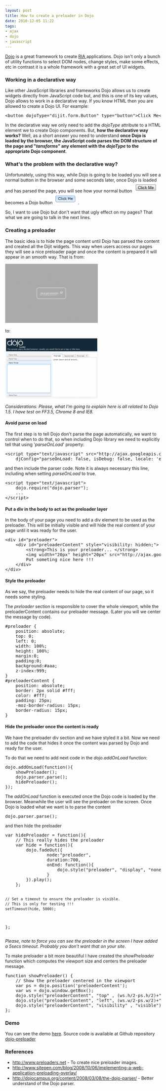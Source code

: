 ```yaml
---
layout: post
title: How to create a preloader in Dojo
date: 2010-12-05 11:22
tags:
- ajax
- dojo
- javascript
---
```

<a href="http://www.dojotoolkit.org/">Dojo</a> is a great framework to create <a href="http://en.wikipedia.org/wiki/Rich_Internet_application">RIA </a>applications. Dojo isn't only a bunch of utility functions to select DOM nodes, change styles, make some effects, etc in contrast it is a whole framework with a great set of UI widgets.

<h3>Working in a declarative way</h3>
<p>Like other JavaScript libraries and frameworks Dojo allows us to create widgets directly from JavaScript code but, and this is one of its key values, Dojo allows to work in a declarative way. If you know HTML then you are allowed to create a Dojo UI. For example:</p>
<pre class="brush:xml">&lt;button dojoType="dijit.form.Button" type="button"&gt;Click Me&lt;/button&gt;</pre>
<p>In the declarative way we only need to add the <em>dojoType</em> attribute to a HTML element we to create Dojo components. But, <strong>how the declarative way works?</strong> Well, as a short answer you need to understand <strong>once Dojo is loaded by the browser, the JavaScript code parses the DOM structure of the page and "<em>tansforms</em>" any element with the <em>dojoType </em>to the appropriate Dojo component</strong>.</p>
<h3>What's the problem with the declarative way?</h3>
<p>Unfortunately, using this way, while Dojo is going to be loaded you will see a normal button in the browser and some seconds later, once Dojo is loaded and has parsed the page, you will see how your normal button <a href="./images/2010/12/normal_button.png"><img class="alignnone size-full wp-image-58" title="normal_button" src="./images/normal_button.png" alt="" width="81" height="32" /></a> becomes a Dojo button <a href="./images/2010/12/dojo_button.png"><img class="alignnone size-full wp-image-59" title="dojo_button" src="./images/dojo_button.png" alt="" width="78" height="35" /></a>.</p>
<p>So, I want to use Dojo but don't want that ugly effect on my pages? That what we are going to talk in the next lines.</p>
<h3>Creating a preloader</h3>
<p>The basic idea is to hide the page content until Dojo has parsed the content and created all the Dijit widgets. This way when users access our pages they will see a nice preloader page and once the content is prepared it will appear in an smooth way. That is from:</p>
<p><a href="./images/2010/12/dojo_preloader.png"><img class="size-medium wp-image-65 alignnone" title="dojo_preloader" src="./images/dojo_preloader-300x191.png" alt="" width="300" height="191" /></a></p>
<p>to:</p>
<p><a href="./images/2010/12/dojo_content.png"><img class="size-medium wp-image-66 alignnone" title="dojo_content" src="./images/dojo_content-300x197.png" alt="" width="300" height="197" /></a></p>
<p><em>Considerations: Please, what I'm going to explain here is all related to Dojo 1.5. I have test on FF3.5, Chrome 8 and IE8.</em></p>
<h4>Avoid parse on load</h4>
<p>The first step is to tell Dojo don't parse the page automatically, we want to control when to do that, so when including Dojo library we need to explicitly tell that using '<em>parseOnLoad</em>' property:</p>
<pre class="brush:xml">&lt;script type="text/javascript" src="http://ajax.googleapis.com/ajax/libs/dojo/1.5/dojo/dojo.xd.js"
    djConfig="parseOnLoad: false, isDebug: false, locale: 'en-us'"&gt;&lt;/script&gt;</pre>
<p>and then include the parser code. Note it is always necessary this line, including when setting <em>parseOnLoad </em>to true.</p>
<pre class="brush:xml">&lt;script type="text/javascript"&gt;
    dojo.require("dojo.parser");
    ...
&lt;/script&gt;</pre>
<h4>Put a div in the body to act as the preloader layer</h4>
<p>In the body of your page you need to add a div element to be used as the preloader. This will be initially visible and will hide the real content of your page until it was ready for the user.</p>
<pre class="brush:xml">&lt;div id="preloader"&gt;
    &lt;div id="preloaderContent" style="visibility: hidden;"&gt;
        &lt;strong&gt;This is your preloader... &lt;/strong&gt;
        &lt;img width="20px" height="20px" src="http://ajax.googleapis.com/ajax/libs/dojo/1.5/dojox/image/resources/images/loading.gif"&gt;&lt;br&gt;
        Put someting nice here !!!
    &lt;/div&gt;
&lt;/div&gt;</pre>
<h4>Style the preloader</h4>
<p>As we say, the preloader needs to hide the real content of our page, so it needs some styling.</p>
<p>The <em>preloader </em>section is responsible to cover the whole viewport, while the preloaderContent contains our preloader message. (Later you will we center the message by code).</p>
<pre class="brush:css">#preloader {
	position: absolute;
	top: 0;
	left: 0;
	width: 100%;
	height: 100%;
	margin:0;
	padding:0;
	background:#aaa;
	z-index:999;
}
#preloaderContent {
	position: absolute;
	border: 2px solid #fff;
	color: #fff;
	padding: 25px;
	-moz-border-radius: 15px;
	border-radius: 15px;
}</pre>
<h4>Hide the preloader once the content is ready</h4>
<p>We have the preloader div section and we have styled it a bit. Now we need to add the code that hides it once the content was parsed by Dojo and ready for the user.</p>
<p>To do that we need to add next code in the <em>dojo.addOnLoad</em> function:</p>
<pre class="brush:js">dojo.addOnLoad(function(){
	showPreloader();
	dojo.parser.parse();
	hidePreloader();
});</pre>
<p>The <em>addOnLoad </em>function is executed once the Dojo code is loaded by the browser. Meanwhile the user will see the preloader on the screen. Once Dojo is loaded what we want is to parse the content</p>
<pre class="brush:js">dojo.parser.parse();</pre>
<p>and then hide the preloader</p>
<pre class="brush:js">var hidePreloader = function(){
	// This really hides the preloader
	var hide = function(){
		dojo.fadeOut({
				node:"preloader",
				duration:700,
				onEnd: function(){
					dojo.style("preloader", "display", "none");
				}
		}).play();
	};

	// Set a timeout to ensure the preloader is visible.
	// This is only for testing !!!
	setTimeout(hide, 5000);
};</pre>
<p><em>Please, note to force you can see the preloader in the screen I have added a 5secs timeout. Probably you don't want that on your site</em>.</p>
<p>To make preloader a bit more beautiful I have created the <em>showPreloader </em>function which computes the viewport size and centers the preloader message.</p>
<pre class="brush:js">function showPreloader() {
	// Show the preloader centered in the viewport
	var ps = dojo.position('preloaderContent');
	var ws = dojo.window.getBox();
	dojo.style("preloaderContent", "top" , (ws.h/2-ps.h/2)+"px");
	dojo.style("preloaderContent", "left", (ws.w/2-ps.w/2)+"px");
	dojo.style("preloaderContent", "visibility" , "visible");
};</pre>
<h3>Demo</h3>
<p>You can see the demo <a href="http://www.acuriousanimal.com/dojo-preloader/">here</a>. Source code is available at Github repository <a href="https://github.com/acanimal/dojo-preloader">dojo-preloader</a></p>
<h3>References</h3>
<ul>
<li><a href="http://www.preloaders.net/">http://www.preloaders.net</a> - To create nice preloader images.</li>
<li><a href="http://www.sitepen.com/blog/2008/10/06/implementing-a-web-application-preloading-overlay/">http://www.sitepen.com/blog/2008/10/06/implementing-a-web-application-preloading-overlay/</a></li>
<li><a href="http://www.sitepen.com/blog/2008/10/06/implementing-a-web-application-preloading-overlay/"></a><a href="http://dojocampus.org/content/2008/03/08/the-dojo-parser/">http://dojocampus.org/content/2008/03/08/the-dojo-parser/</a> - Better understand of the Dojo parser.</li>
</ul>
